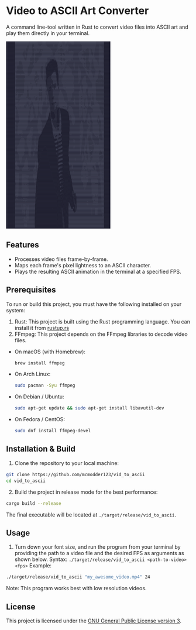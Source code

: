 # Video to ASCII Art Converter
A command line-tool written in Rust to convert video files into ASCII art and play them directly in your terminal.

![An image of Rick Astley in ASCII.](./assets/rick_astley.png)

## Features
- Processes video files frame-by-frame.
- Maps each frame's pixel lightness to an ASCII character.
- Plays the resulting ASCII animation in the terminal at a specified FPS.

## Prerequisites
   To run or build this project, you must have the following installed on your system:
1. Rust: This project is built using the Rust programming language. You can install it from [rustup.rs](https://www.rustup.rs)
2. FFmpeg: This project depends on the FFmpeg libraries to decode video files.
  - On macOS (with Homebrew):
    ```Bash
    brew install ffmpeg
    ```
  - On Arch Linux:
    ```Bash
    sudo pacman -Syu ffmpeg
    ```
  - On Debian / Ubuntu:
    ```Bash
    sudo apt-get update && sudo apt-get install libavutil-dev
    ```
  - On Fedora / CentOS:
    ```Bash
    sudo dnf install ffmpeg-devel
    ```

## Installation & Build
1. Clone the repository to your local machine:
  ```Bash
  git clone https://github.com/mcmodder123/vid_to_ascii
  cd vid_to_ascii
  ```
2. Build the project in release mode for the best performance:
  ```Bash
  cargo build --release
  ```
  The final executable will be located at `./target/release/vid_to_ascii`.

## Usage
1. Turn down your font size, and run the program from your terminal by providing the path to a video file and the desired FPS as arguments as shown below.
Syntax:
`./target/release/vid_to_ascii <path-to-video> <fps>`
Example:
```Bash
./target/release/vid_to_ascii "my_awesome_video.mp4" 24
```
Note: This program works best with low resolution videos.

## License
This project is licensed under the [GNU General Public License version 3](./LICENSE).
